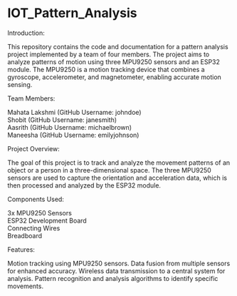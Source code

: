 # IOT_Pattern_Analysis
Introduction:

This repository contains the code and documentation for a pattern analysis project implemented by a team of four members. The project aims to analyze patterns of motion using three MPU9250 sensors and an ESP32 module. The MPU9250 is a motion tracking device that combines a gyroscope, accelerometer, and magnetometer, enabling accurate motion sensing.

Team Members:

Mahata Lakshmi (GitHub Username: johndoe)<br>
Shobit (GitHub Username: janesmith)<br>
Aasrith (GitHub Username: michaelbrown)<br>
Maneesha (GitHub Username: emilyjohnson)<br>

Project Overview:

The goal of this project is to track and analyze the movement patterns of an object or a person in a three-dimensional space. The three MPU9250 sensors are used to capture the orientation and acceleration data, which is then processed and analyzed by the ESP32 module.

Components Used:

3x MPU9250 Sensors<br>
ESP32 Development Board<br>
Connecting Wires<br>
Breadboard <br>

Features:

Motion tracking using MPU9250 sensors.
Data fusion from multiple sensors for enhanced accuracy.
Wireless data transmission to a central system for analysis.
Pattern recognition and analysis algorithms to identify specific movements.
